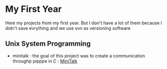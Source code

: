 # My First Year
 Here my projects from my first year. But I don't have a lot of them because I didn't save evrything and we use svn as versioning software

## Unix System Programming
- minitalk : the goal of this project was to create a communication throughp pipppe in C : [MiniTalk](https://github.com/BBR2394/MinitalkTek1)
